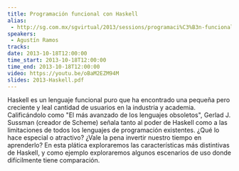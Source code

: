 ```yaml
---
title: Programación funcional con Haskell
alias: 
 - http://sg.com.mx/sgvirtual/2013/sessions/programaci%C3%B3n-funcional-haskell
speakers:
 - Agustín Ramos
tracks:
date: 2013-10-18T12:00:00
time_start: 2013-10-18T12:00:00
time_end: 2013-10-18T12:00:00
video: https://youtu.be/oBaM2EZM94M
slides: 2013-Haskell.pdf
---
```


Haskell es un lenguaje funcional puro que ha encontrado una pequeña pero creciente y leal cantidad de usuarios en la industria y academia. Calificándolo como "El más avanzado de los lenguajes obsoletos", Gerlad J. Sussman (creador de Scheme) señala tanto al poder de Haskell como a las limitaciones de todos los lenguajes de programación existentes. ¿Qué lo hace especial o atractivo? ¿Vale la pena invertir nuestro tiempo en aprenderlo? En esta plática exploraremos las características más distintivas de Haskell, y como ejemplo exploraremos algunos escenarios de uso donde difícilmente tiene comparación.